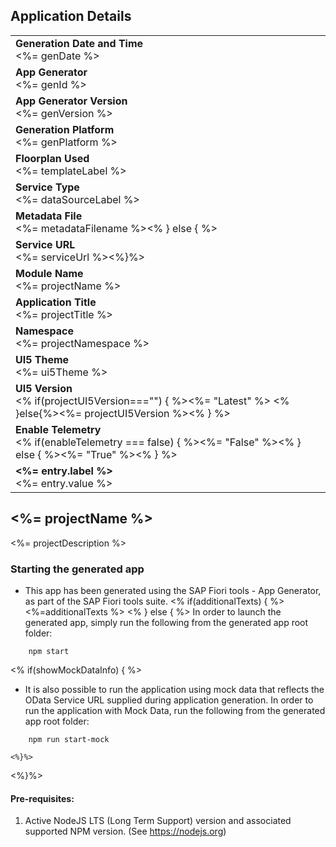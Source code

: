 ## Application Details
|               |
| ------------- |
|**Generation Date and Time**<br><%= genDate %>|
|**App Generator**<br><%= genId %>|
|**App Generator Version**<br><%= genVersion %>|
|**Generation Platform**<br><%= genPlatform %>|
|**Floorplan Used**<br><%= templateLabel %>|
|**Service Type**<br><%= dataSourceLabel %>|<% if(metadataFilename) { %>
|**Metadata File**<br><%= metadataFilename %><% } else { %>
|**Service URL**<br><%= serviceUrl %><%}%>
|**Module Name**<br><%= projectName %>|
|**Application Title**<br><%= projectTitle %>|
|**Namespace**<br><%= projectNamespace %>|
|**UI5 Theme**<br><%= ui5Theme %>|
|**UI5 Version**<br><% if(projectUI5Version==="") { %><%= "Latest" %> <% }else{%><%= projectUI5Version %><% } %>|
|**Enable Telemetry**<br><% if(enableTelemetry === false) { %><%= "False" %><% } else { %><%= "True" %><% } %>|<% if (additionalEntries) additionalEntries.forEach(entry => { %>
|**<%= entry.label %>**<br><%= entry.value %>|<%})%>

## <%= projectName %>

<%= projectDescription %>

### Starting the generated app

-   This app has been generated using the SAP Fiori tools - App Generator, as part of the SAP Fiori tools suite. <% if(additionalTexts) { %> <%=additionalTexts %>
<% } else { %> In order to launch the generated app, simply run the following from the generated app root folder:

```
    npm start
```
<% if(showMockDataInfo) { %>
- It is also possible to run the application using mock data that reflects the OData Service URL supplied during application generation.  In order to run the application with Mock Data, run the following from the generated app root folder:

```
    npm run start-mock
```
    <%}%>
<%}%>
#### Pre-requisites:

1. Active NodeJS LTS (Long Term Support) version and associated supported NPM version.  (See https://nodejs.org)


